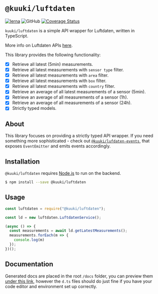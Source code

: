 # `@kuuki/luftdaten`
[![lerna](https://img.shields.io/badge/maintained%20with-lerna-cc00ff.svg)](https://lerna.js.org/)
![GitHub](https://img.shields.io/github/license/dacturne/kuuki)
[![Coverage Status](https://coveralls.io/repos/github/Dacturne/kuuki/badge.svg?branch=master)](https://coveralls.io/github/Dacturne/kuuki?branch=master)

`kuuki/luftdaten` is a simple API wrapper for Luftdaten, written in TypeScript.

More info on Luftdaten APIs [here](https://github.com/opendata-stuttgart/meta/wiki/APIs).

This library provides the following functionality:
- [x] Retrieve all latest (5min) measurements.
- [x] Retrieve all latest measurements with `sensor type` filter.
- [x] Retrieve all latest measurements with `area` filter.
- [x] Retrieve all latest measurements with `box` filter.
- [x] Retrieve all latest measurements with `country` filter.
- [x] Retrieve an average of all latest measurements of a sensor (5min).
- [x] Retrieve an average of all measurements of a sensor (1h).
- [x] Retrieve an average of all measurements of a sensor (24h).
- [x] Strictly typed models.

## About
This library focuses on providing a strictly typed API wrapper.
If you need something more sophisticated - check out [`@kuuki/lufdaten-events`](https://https://github.com/Dacturne/kuuki/tree/master/packages/luftdaten-events), that exposes `EventEmitter` and emits events accordingly.

## Installation
`@kuuki/luftdaten` requires [Node.js](https://nodejs.org/) to run on the backend.

```sh
$ npm install --save @kuuki/luftdaten
```

## Usage
```javascript
const luftdaten = require("@kuuki/luftdaten");

const ld = new luftdaten.LuftdatenService();

(async () => {
  const measurements = await ld.getLatestMeasurements();
  measurements.forEach(m => {
    console.log(m)
  });
})();
```

## Documentation
Generated docs are placed in the root `/docs` folder, you can preview them [under this link](https://dacturne.github.io/kuuki/luftdaten-events/), however the `d.ts` files should do just fine if you have your code editor and environment set up correctly.
